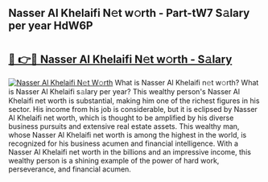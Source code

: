 ## Nasser Al Khelaifi N𝚎t w𝚘rth - Part-tW7 S𝚊lary per year HdW6P

# <h2><a href="http://gc48mc4.nevu.top/?p=Nasser+Al+Khelaifi">🔗 👉🔴 Nasser Al Khelaifi N𝚎t w𝚘rth - S𝚊lary</a></h2>

[![Nasser Al Khelaifi N𝚎t W𝚘rth](https://i.imgur.com/Oavwk0R.jpeg)](http://gc48mc4.nevu.top/?p=Nasser+Al+Khelaifi)
What is Nasser Al Khelaifi n𝚎t w𝚘rth? What is Nasser Al Khelaifi s𝚊lary per year?
This wealthy person's Nasser Al Khelaifi net worth is substantial, making him one of the richest figures in his sector. His income from his job is considerable, but it is eclipsed by Nasser Al Khelaifi net worth, which is thought to be amplified by his diverse business pursuits and extensive real estate assets. This wealthy man, whose Nasser Al Khelaifi net worth is among the highest in the world, is recognized for his business acumen and financial intelligence. With a Nasser Al Khelaifi net worth in the billions and an impressive income, this wealthy person is a shining example of the power of hard work, perseverance, and financial acumen.
